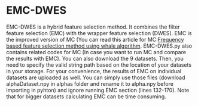 # EMC-DWES

EMC-DWES is a hybrid feature selection method. It combines the filter feature selection (EMC) with the wrapper feature selection (DWES). EMC is the improved version of MC (You can read this article for MC:[Frequency based feature selection method using whale algorithm](https://www.sciencedirect.com/science/article/pii/S0888754318304245). EMC-DWES.py also contains related codes for MC (In case you want to run MC and compare the results with EMC). You can also download the 9 datasets. Then, you need to specify the valid string path based on the location of your datasets in your storage. For your convenience, the results of EMC on individual datasets are uploaded as well. You can simply use those files (download alphaDataset.npy in alphas folder and rename it to alpha.npy before importing in pyhton) and ignore running EMC section (lines 132-170). Note that for bigger datasets calculating EMC can be time consuming.
